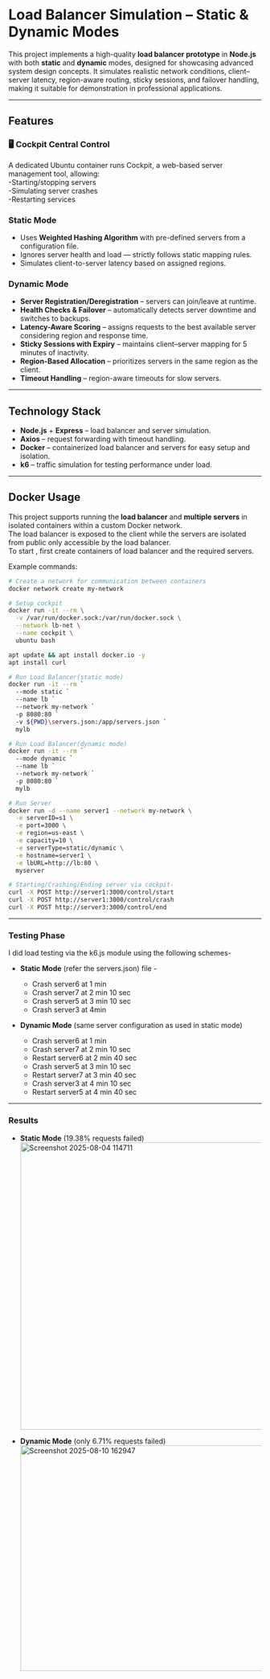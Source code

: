 # Load Balancer Simulation – Static & Dynamic Modes

This project implements a high-quality **load balancer prototype** in **Node.js** with both **static** and **dynamic** modes, designed for showcasing advanced system design concepts. It simulates realistic network conditions, client–server latency, region-aware routing, sticky sessions, and failover handling, making it suitable for demonstration in professional applications.

---

## Features

### 🖥️ Cockpit Central Control
A dedicated Ubuntu container runs Cockpit, a web-based server management tool, allowing:  
-Starting/stopping servers  
-Simulating server crashes  
-Restarting services

### Static Mode
- Uses **Weighted Hashing Algorithm** with pre-defined servers from a configuration file.
- Ignores server health and load — strictly follows static mapping rules.
- Simulates client-to-server latency based on assigned regions.

### Dynamic Mode
- **Server Registration/Deregistration** – servers can join/leave at runtime.
- **Health Checks & Failover** – automatically detects server downtime and switches to backups.
- **Latency-Aware Scoring** – assigns requests to the best available server considering region and response time.
- **Sticky Sessions with Expiry** – maintains client–server mapping for 5 minutes of inactivity.
- **Region-Based Allocation** – prioritizes servers in the same region as the client.
- **Timeout Handling** – region-aware timeouts for slow servers.

---

## Technology Stack
- **Node.js** + **Express** – load balancer and server simulation.
- **Axios** – request forwarding with timeout handling.
- **Docker** – containerized load balancer and servers for easy setup and isolation.
- **k6** – traffic simulation for testing performance under load.

---

## Docker Usage

This project supports running the **load balancer** and **multiple servers** in isolated containers within a custom Docker network.  
The load balancer is exposed to the client while the servers are isolated from public only accessible by the load balancer.  
To start , first create containers of load balancer and the required servers.

Example commands:

```bash
# Create a network for communication between containers
docker network create my-network

# Setup cockpit
docker run -it --rm \
  -v /var/run/docker.sock:/var/run/docker.sock \
  --network lb-net \
  --name cockpit \
  ubuntu bash

apt update && apt install docker.io -y
apt install curl

# Run Load Balancer(static mode)
docker run -it --rm `
  --mode static `
  --name lb `
  --network my-network `
  -p 8080:80 `
  -v ${PWD}\servers.json:/app/servers.json `
  mylb

# Run Load Balancer(dynamic mode)
docker run -it --rm `
  --mode dynamic `
  --name lb `
  --network my-network `
  -p 8080:80 `
  mylb

# Run Server
docker run -d --name server1 --network my-network \
  -e serverID=s1 \
  -e port=3000 \
  -e region=us-east \
  -e capacity=10 \
  -e serverType=static/dynamic \
  -e hostname=server1 \
  -e lbURL=http://lb:80 \
  myserver

# Starting/Crashing/Ending server via cockpit-
curl -X POST http://server1:3000/control/start
curl -X POST http://server1:3000/control/crash
curl -X POST http://server3:3000/control/end

```
---

### Testing Phase
I did load testing via the k6.js module using the following schemes-  
- **Static Mode** (refer the servers.json) file -
  - Crash server6 at 1 min
  - Crash server7 at 2 min 10 sec
  - Crash server5 at 3 min 10 sec
  - Crash server3 at 4min

- **Dynamic Mode** (same server configuration as used in static mode)
  - Crash server6 at 1 min
  - Crash server7 at 2 min 10 sec
  - Restart server6 at 2 min 40 sec
  - Crash server5 at 3 min 10 sec
  - Restart server7 at 3 min 40 sec
  - Crash server3 at 4 min 10 sec
  - Restart server5 at 4 min 40 sec

 ---

 ### Results
- **Static Mode**  (19.38% requests failed)
   <img width="1731" height="572" alt="Screenshot 2025-08-04 114711" src="https://github.com/user-attachments/assets/bbed55b7-ff8e-4986-bd66-933fd4db89a3" />

 - **Dynamic Mode**  (only 6.71% requests failed)
   <img width="1577" height="449" alt="Screenshot 2025-08-10 162947" src="https://github.com/user-attachments/assets/df85b574-bcb0-47c8-be25-e018179149b7" />


 





